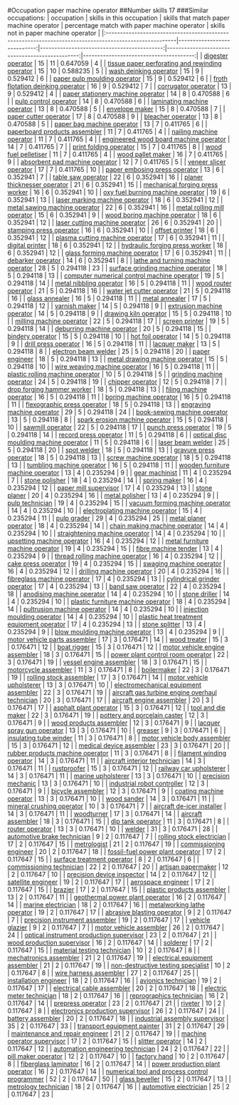 #Occupation paper machine operator
##Number skills 17
###Similar occupations:
| occupation                                                                                            |   skills in this occupation |   skills that match paper machine operator |   percentage match with paper machine operator |   skills not in paper machine operator |
|:------------------------------------------------------------------------------------------------------|----------------------------:|-------------------------------------------:|-----------------------------------------------:|---------------------------------------:|
| [digester operator](digester_operator.md)                                                             |                          15 |                                         11 |                                       0.647059 |                                      4 |
| [tissue paper perforating and rewinding operator](tissue_paper_perforating_and_rewinding_operator.md) |                          15 |                                         10 |                                       0.588235 |                                      5 |
| [wash deinking operator](wash_deinking_operator.md)                                                   |                          15 |                                          9 |                                       0.529412 |                                      6 |
| [paper pulp moulding operator](paper_pulp_moulding_operator.md)                                       |                          15 |                                          9 |                                       0.529412 |                                      6 |
| [froth flotation deinking operator](froth_flotation_deinking_operator.md)                             |                          16 |                                          9 |                                       0.529412 |                                      7 |
| [corrugator operator](corrugator_operator.md)                                                         |                          13 |                                          9 |                                       0.529412 |                                      4 |
| [paper stationery machine operator](paper_stationery_machine_operator.md)                             |                          14 |                                          8 |                                       0.470588 |                                      6 |
| [pulp control operator](pulp_control_operator.md)                                                     |                          14 |                                          8 |                                       0.470588 |                                      6 |
| [laminating machine operator](laminating_machine_operator.md)                                         |                          13 |                                          8 |                                       0.470588 |                                      5 |
| [envelope maker](envelope_maker.md)                                                                   |                          15 |                                          8 |                                       0.470588 |                                      7 |
| [paper cutter operator](paper_cutter_operator.md)                                                     |                          17 |                                          8 |                                       0.470588 |                                      9 |
| [bleacher operator](bleacher_operator.md)                                                             |                          13 |                                          8 |                                       0.470588 |                                      5 |
| [paper bag machine operator](paper_bag_machine_operator.md)                                           |                          13 |                                          7 |                                       0.411765 |                                      6 |
| [paperboard products assembler](paperboard_products_assembler.md)                                     |                          11 |                                          7 |                                       0.411765 |                                      4 |
| [nailing machine operator](nailing_machine_operator.md)                                               |                          11 |                                          7 |                                       0.411765 |                                      4 |
| [engineered wood board machine operator](engineered_wood_board_machine_operator.md)                   |                          14 |                                          7 |                                       0.411765 |                                      7 |
| [print folding operator](print_folding_operator.md)                                                   |                          15 |                                          7 |                                       0.411765 |                                      8 |
| [wood fuel pelletiser](wood_fuel_pelletiser.md)                                                       |                          11 |                                          7 |                                       0.411765 |                                      4 |
| [wood pallet maker](wood_pallet_maker.md)                                                             |                          16 |                                          7 |                                       0.411765 |                                      9 |
| [absorbent pad machine operator](absorbent_pad_machine_operator.md)                                   |                          12 |                                          7 |                                       0.411765 |                                      5 |
| [veneer slicer operator](veneer_slicer_operator.md)                                                   |                          17 |                                          7 |                                       0.411765 |                                     10 |
| [paper embosing press operator](paper_embosing_press_operator.md)                                     |                          13 |                                          6 |                                       0.352941 |                                      7 |
| [table saw operator](table_saw_operator.md)                                                           |                          22 |                                          6 |                                       0.352941 |                                     16 |
| [planer thicknesser operator](planer_thicknesser_operator.md)                                         |                          21 |                                          6 |                                       0.352941 |                                     15 |
| [mechanical forging press worker](mechanical_forging_press_worker.md)                                 |                          16 |                                          6 |                                       0.352941 |                                     10 |
| [oxy fuel burning machine operator](oxy_fuel_burning_machine_operator.md)                             |                          19 |                                          6 |                                       0.352941 |                                     13 |
| [laser marking machine operator](laser_marking_machine_operator.md)                                   |                          18 |                                          6 |                                       0.352941 |                                     12 |
| [metal sawing machine operator](metal_sawing_machine_operator.md)                                     |                          22 |                                          6 |                                       0.352941 |                                     16 |
| [metal rolling mill operator](metal_rolling_mill_operator.md)                                         |                          15 |                                          6 |                                       0.352941 |                                      9 |
| [wood boring machine operator](wood_boring_machine_operator.md)                                       |                          18 |                                          6 |                                       0.352941 |                                     12 |
| [laser cutting machine operator](laser_cutting_machine_operator.md)                                   |                          26 |                                          6 |                                       0.352941 |                                     20 |
| [stamping press operator](stamping_press_operator.md)                                                 |                          16 |                                          6 |                                       0.352941 |                                     10 |
| [offset printer](offset_printer.md)                                                                   |                          18 |                                          6 |                                       0.352941 |                                     12 |
| [plasma cutting machine operator](plasma_cutting_machine_operator.md)                                 |                          17 |                                          6 |                                       0.352941 |                                     11 |
| [digital printer](digital_printer.md)                                                                 |                          18 |                                          6 |                                       0.352941 |                                     12 |
| [hydraulic forging press worker](hydraulic_forging_press_worker.md)                                   |                          18 |                                          6 |                                       0.352941 |                                     12 |
| [glass forming machine operator](glass_forming_machine_operator.md)                                   |                          17 |                                          6 |                                       0.352941 |                                     11 |
| [debarker operator](debarker_operator.md)                                                             |                          14 |                                          6 |                                       0.352941 |                                      8 |
| [lathe and turning machine operator](lathe_and_turning_machine_operator.md)                           |                          28 |                                          5 |                                       0.294118 |                                     23 |
| [surface grinding machine operator](surface_grinding_machine_operator.md)                             |                          18 |                                          5 |                                       0.294118 |                                     13 |
| [computer numerical control machine operator](computer_numerical_control_machine_operator.md)         |                          19 |                                          5 |                                       0.294118 |                                     14 |
| [metal nibbling operator](metal_nibbling_operator.md)                                                 |                          16 |                                          5 |                                       0.294118 |                                     11 |
| [wood router operator](wood_router_operator.md)                                                       |                          21 |                                          5 |                                       0.294118 |                                     16 |
| [water jet cutter operator](water_jet_cutter_operator.md)                                             |                          21 |                                          5 |                                       0.294118 |                                     16 |
| [glass annealer](glass_annealer.md)                                                                   |                          16 |                                          5 |                                       0.294118 |                                     11 |
| [metal annealer](metal_annealer.md)                                                                   |                          17 |                                          5 |                                       0.294118 |                                     12 |
| [varnish maker](varnish_maker.md)                                                                     |                          14 |                                          5 |                                       0.294118 |                                      9 |
| [extrusion machine operator](extrusion_machine_operator.md)                                           |                          14 |                                          5 |                                       0.294118 |                                      9 |
| [drawing kiln operator](drawing_kiln_operator.md)                                                     |                          15 |                                          5 |                                       0.294118 |                                     10 |
| [milling machine operator](milling_machine_operator.md)                                               |                          22 |                                          5 |                                       0.294118 |                                     17 |
| [screen printer](screen_printer.md)                                                                   |                          19 |                                          5 |                                       0.294118 |                                     14 |
| [deburring machine operator](deburring_machine_operator.md)                                           |                          20 |                                          5 |                                       0.294118 |                                     15 |
| [bindery operator](bindery_operator.md)                                                               |                          15 |                                          5 |                                       0.294118 |                                     10 |
| [hot foil operator](hot_foil_operator.md)                                                             |                          14 |                                          5 |                                       0.294118 |                                      9 |
| [drill press operator](drill_press_operator.md)                                                       |                          16 |                                          5 |                                       0.294118 |                                     11 |
| [lacquer maker](lacquer_maker.md)                                                                     |                          13 |                                          5 |                                       0.294118 |                                      8 |
| [electron beam welder](electron_beam_welder.md)                                                       |                          25 |                                          5 |                                       0.294118 |                                     20 |
| [paper engineer](paper_engineer.md)                                                                   |                          18 |                                          5 |                                       0.294118 |                                     13 |
| [metal drawing machine operator](metal_drawing_machine_operator.md)                                   |                          15 |                                          5 |                                       0.294118 |                                     10 |
| [wire weaving machine operator](wire_weaving_machine_operator.md)                                     |                          16 |                                          5 |                                       0.294118 |                                     11 |
| [plastic rolling machine operator](plastic_rolling_machine_operator.md)                               |                          10 |                                          5 |                                       0.294118 |                                      5 |
| [grinding machine operator](grinding_machine_operator.md)                                             |                          24 |                                          5 |                                       0.294118 |                                     19 |
| [chipper operator](chipper_operator.md)                                                               |                          12 |                                          5 |                                       0.294118 |                                      7 |
| [drop forging hammer worker](drop_forging_hammer_worker.md)                                           |                          18 |                                          5 |                                       0.294118 |                                     13 |
| [filing machine operator](filing_machine_operator.md)                                                 |                          16 |                                          5 |                                       0.294118 |                                     11 |
| [boring machine operator](boring_machine_operator.md)                                                 |                          16 |                                          5 |                                       0.294118 |                                     11 |
| [flexographic press operator](flexographic_press_operator.md)                                         |                          18 |                                          5 |                                       0.294118 |                                     13 |
| [engraving machine operator](engraving_machine_operator.md)                                           |                          29 |                                          5 |                                       0.294118 |                                     24 |
| [book-sewing machine operator](book-sewing_machine_operator.md)                                       |                          13 |                                          5 |                                       0.294118 |                                      8 |
| [spark erosion machine operator](spark_erosion_machine_operator.md)                                   |                          15 |                                          5 |                                       0.294118 |                                     10 |
| [sawmill operator](sawmill_operator.md)                                                               |                          22 |                                          5 |                                       0.294118 |                                     17 |
| [punch press operator](punch_press_operator.md)                                                       |                          19 |                                          5 |                                       0.294118 |                                     14 |
| [record press operator](record_press_operator.md)                                                     |                          11 |                                          5 |                                       0.294118 |                                      6 |
| [optical disc moulding machine operator](optical_disc_moulding_machine_operator.md)                   |                          11 |                                          5 |                                       0.294118 |                                      6 |
| [laser beam welder](laser_beam_welder.md)                                                             |                          25 |                                          5 |                                       0.294118 |                                     20 |
| [spot welder](spot_welder.md)                                                                         |                          18 |                                          5 |                                       0.294118 |                                     13 |
| [gravure press operator](gravure_press_operator.md)                                                   |                          18 |                                          5 |                                       0.294118 |                                     13 |
| [screw machine operator](screw_machine_operator.md)                                                   |                          18 |                                          5 |                                       0.294118 |                                     13 |
| [tumbling machine operator](tumbling_machine_operator.md)                                             |                          16 |                                          5 |                                       0.294118 |                                     11 |
| [wooden furniture machine operator](wooden_furniture_machine_operator.md)                             |                          13 |                                          4 |                                       0.235294 |                                      9 |
| [gear machinist](gear_machinist.md)                                                                   |                          11 |                                          4 |                                       0.235294 |                                      7 |
| [stone polisher](stone_polisher.md)                                                                   |                          18 |                                          4 |                                       0.235294 |                                     14 |
| [spring maker](spring_maker.md)                                                                       |                          16 |                                          4 |                                       0.235294 |                                     12 |
| [paper mill supervisor](paper_mill_supervisor.md)                                                     |                          17 |                                          4 |                                       0.235294 |                                     13 |
| [stone planer](stone_planer.md)                                                                       |                          20 |                                          4 |                                       0.235294 |                                     16 |
| [metal polisher](metal_polisher.md)                                                                   |                          13 |                                          4 |                                       0.235294 |                                      9 |
| [pulp technician](pulp_technician.md)                                                                 |                          19 |                                          4 |                                       0.235294 |                                     15 |
| [vacuum forming machine operator](vacuum_forming_machine_operator.md)                                 |                          14 |                                          4 |                                       0.235294 |                                     10 |
| [electroplating machine operator](electroplating_machine_operator.md)                                 |                          15 |                                          4 |                                       0.235294 |                                     11 |
| [pulp grader](pulp_grader.md)                                                                         |                          29 |                                          4 |                                       0.235294 |                                     25 |
| [metal planer operator](metal_planer_operator.md)                                                     |                          18 |                                          4 |                                       0.235294 |                                     14 |
| [chain making machine operator](chain_making_machine_operator.md)                                     |                          14 |                                          4 |                                       0.235294 |                                     10 |
| [straightening machine operator](straightening_machine_operator.md)                                   |                          14 |                                          4 |                                       0.235294 |                                     10 |
| [upsetting machine operator](upsetting_machine_operator.md)                                           |                          16 |                                          4 |                                       0.235294 |                                     12 |
| [metal furniture machine operator](metal_furniture_machine_operator.md)                               |                          19 |                                          4 |                                       0.235294 |                                     15 |
| [fibre machine tender](fibre_machine_tender.md)                                                       |                          13 |                                          4 |                                       0.235294 |                                      9 |
| [thread rolling machine operator](thread_rolling_machine_operator.md)                                 |                          16 |                                          4 |                                       0.235294 |                                     12 |
| [cake press operator](cake_press_operator.md)                                                         |                          19 |                                          4 |                                       0.235294 |                                     15 |
| [swaging machine operator](swaging_machine_operator.md)                                               |                          16 |                                          4 |                                       0.235294 |                                     12 |
| [drilling machine operator](drilling_machine_operator.md)                                             |                          20 |                                          4 |                                       0.235294 |                                     16 |
| [fibreglass machine operator](fibreglass_machine_operator.md)                                         |                          17 |                                          4 |                                       0.235294 |                                     13 |
| [cylindrical grinder operator](cylindrical_grinder_operator.md)                                       |                          17 |                                          4 |                                       0.235294 |                                     13 |
| [band saw operator](band_saw_operator.md)                                                             |                          22 |                                          4 |                                       0.235294 |                                     18 |
| [anodising machine operator](anodising_machine_operator.md)                                           |                          14 |                                          4 |                                       0.235294 |                                     10 |
| [stone driller](stone_driller.md)                                                                     |                          14 |                                          4 |                                       0.235294 |                                     10 |
| [plastic furniture machine operator](plastic_furniture_machine_operator.md)                           |                          18 |                                          4 |                                       0.235294 |                                     14 |
| [pultrusion machine operator](pultrusion_machine_operator.md)                                         |                          14 |                                          4 |                                       0.235294 |                                     10 |
| [injection moulding operator](injection_moulding_operator.md)                                         |                          14 |                                          4 |                                       0.235294 |                                     10 |
| [plastic heat treatment equipment operator](plastic_heat_treatment_equipment_operator.md)             |                          17 |                                          4 |                                       0.235294 |                                     13 |
| [stone splitter](stone_splitter.md)                                                                   |                          13 |                                          4 |                                       0.235294 |                                      9 |
| [blow moulding machine operator](blow_moulding_machine_operator.md)                                   |                          13 |                                          4 |                                       0.235294 |                                      9 |
| [motor vehicle parts assembler](motor_vehicle_parts_assembler.md)                                     |                          17 |                                          3 |                                       0.176471 |                                     14 |
| [wood treater](wood_treater.md)                                                                       |                          15 |                                          3 |                                       0.176471 |                                     12 |
| [boat rigger](boat_rigger.md)                                                                         |                          15 |                                          3 |                                       0.176471 |                                     12 |
| [motor vehicle engine assembler](motor_vehicle_engine_assembler.md)                                   |                          18 |                                          3 |                                       0.176471 |                                     15 |
| [power plant control room operator](power_plant_control_room_operator.md)                             |                          22 |                                          3 |                                       0.176471 |                                     19 |
| [vessel engine assembler](vessel_engine_assembler.md)                                                 |                          18 |                                          3 |                                       0.176471 |                                     15 |
| [motorcycle assembler](motorcycle_assembler.md)                                                       |                          11 |                                          3 |                                       0.176471 |                                      8 |
| [boilermaker](boilermaker.md)                                                                         |                          22 |                                          3 |                                       0.176471 |                                     19 |
| [rolling stock assembler](rolling_stock_assembler.md)                                                 |                          17 |                                          3 |                                       0.176471 |                                     14 |
| [motor vehicle upholsterer](motor_vehicle_upholsterer.md)                                             |                          13 |                                          3 |                                       0.176471 |                                     10 |
| [electromechanical equipment assembler](electromechanical_equipment_assembler.md)                     |                          22 |                                          3 |                                       0.176471 |                                     19 |
| [aircraft gas turbine engine overhaul technician](aircraft_gas_turbine_engine_overhaul_technician.md) |                          20 |                                          3 |                                       0.176471 |                                     17 |
| [aircraft engine assembler](aircraft_engine_assembler.md)                                             |                          20 |                                          3 |                                       0.176471 |                                     17 |
| [asphalt plant operator](asphalt_plant_operator.md)                                                   |                          15 |                                          3 |                                       0.176471 |                                     12 |
| [tool and die maker](tool_and_die_maker.md)                                                           |                          22 |                                          3 |                                       0.176471 |                                     19 |
| [pottery and porcelain caster](pottery_and_porcelain_caster.md)                                       |                          12 |                                          3 |                                       0.176471 |                                      9 |
| [wood products assembler](wood_products_assembler.md)                                                 |                          12 |                                          3 |                                       0.176471 |                                      9 |
| [lacquer spray gun operator](lacquer_spray_gun_operator.md)                                           |                          13 |                                          3 |                                       0.176471 |                                     10 |
| [greaser](greaser.md)                                                                                 |                           9 |                                          3 |                                       0.176471 |                                      6 |
| [insulating tube winder](insulating_tube_winder.md)                                                   |                          11 |                                          3 |                                       0.176471 |                                      8 |
| [motor vehicle body assembler](motor_vehicle_body_assembler.md)                                       |                          15 |                                          3 |                                       0.176471 |                                     12 |
| [medical device assembler](medical_device_assembler.md)                                               |                          23 |                                          3 |                                       0.176471 |                                     20 |
| [rubber products machine operator](rubber_products_machine_operator.md)                               |                          11 |                                          3 |                                       0.176471 |                                      8 |
| [filament winding operator](filament_winding_operator.md)                                             |                          14 |                                          3 |                                       0.176471 |                                     11 |
| [aircraft interior technician](aircraft_interior_technician.md)                                       |                          14 |                                          3 |                                       0.176471 |                                     11 |
| [rustproofer](rustproofer.md)                                                                         |                          15 |                                          3 |                                       0.176471 |                                     12 |
| [railway car upholsterer](railway_car_upholsterer.md)                                                 |                          14 |                                          3 |                                       0.176471 |                                     11 |
| [marine upholsterer](marine_upholsterer.md)                                                           |                          13 |                                          3 |                                       0.176471 |                                     10 |
| [precision mechanic](precision_mechanic.md)                                                           |                          13 |                                          3 |                                       0.176471 |                                     10 |
| [industrial robot controller](industrial_robot_controller.md)                                         |                          12 |                                          3 |                                       0.176471 |                                      9 |
| [bicycle assembler](bicycle_assembler.md)                                                             |                          12 |                                          3 |                                       0.176471 |                                      9 |
| [coating machine operator](coating_machine_operator.md)                                               |                          13 |                                          3 |                                       0.176471 |                                     10 |
| [wood sander](wood_sander.md)                                                                         |                          14 |                                          3 |                                       0.176471 |                                     11 |
| [mineral crushing operator](mineral_crushing_operator.md)                                             |                          10 |                                          3 |                                       0.176471 |                                      7 |
| [aircraft de-icer installer](aircraft_de-icer_installer.md)                                           |                          14 |                                          3 |                                       0.176471 |                                     11 |
| [woodturner](woodturner.md)                                                                           |                          17 |                                          3 |                                       0.176471 |                                     14 |
| [aircraft assembler](aircraft_assembler.md)                                                           |                          18 |                                          3 |                                       0.176471 |                                     15 |
| [dip tank operator](dip_tank_operator.md)                                                             |                          11 |                                          3 |                                       0.176471 |                                      8 |
| [router operator](router_operator.md)                                                                 |                          13 |                                          3 |                                       0.176471 |                                     10 |
| [welder](welder.md)                                                                                   |                          31 |                                          3 |                                       0.176471 |                                     28 |
| [automotive brake technician](automotive_brake_technician.md)                                         |                           9 |                                          2 |                                       0.117647 |                                      7 |
| [rolling stock electrician](rolling_stock_electrician.md)                                             |                          17 |                                          2 |                                       0.117647 |                                     15 |
| [metrologist](metrologist.md)                                                                         |                          21 |                                          2 |                                       0.117647 |                                     19 |
| [commissioning engineer](commissioning_engineer.md)                                                   |                          20 |                                          2 |                                       0.117647 |                                     18 |
| [fossil-fuel power plant operator](fossil-fuel_power_plant_operator.md)                               |                          17 |                                          2 |                                       0.117647 |                                     15 |
| [surface treatment operator](surface_treatment_operator.md)                                           |                           8 |                                          2 |                                       0.117647 |                                      6 |
| [commissioning technician](commissioning_technician.md)                                               |                          22 |                                          2 |                                       0.117647 |                                     20 |
| [artisan papermaker](artisan_papermaker.md)                                                           |                          12 |                                          2 |                                       0.117647 |                                     10 |
| [precision device inspector](precision_device_inspector.md)                                           |                          14 |                                          2 |                                       0.117647 |                                     12 |
| [satellite engineer](satellite_engineer.md)                                                           |                          19 |                                          2 |                                       0.117647 |                                     17 |
| [aerospace engineer](aerospace_engineer.md)                                                           |                          17 |                                          2 |                                       0.117647 |                                     15 |
| [brazier](brazier.md)                                                                                 |                          17 |                                          2 |                                       0.117647 |                                     15 |
| [plastic products assembler](plastic_products_assembler.md)                                           |                          13 |                                          2 |                                       0.117647 |                                     11 |
| [geothermal power plant operator](geothermal_power_plant_operator.md)                                 |                          16 |                                          2 |                                       0.117647 |                                     14 |
| [marine electrician](marine_electrician.md)                                                           |                          18 |                                          2 |                                       0.117647 |                                     16 |
| [metalworking lathe operator](metalworking_lathe_operator.md)                                         |                          19 |                                          2 |                                       0.117647 |                                     17 |
| [abrasive blasting operator](abrasive_blasting_operator.md)                                           |                           9 |                                          2 |                                       0.117647 |                                      7 |
| [precision instrument assembler](precision_instrument_assembler.md)                                   |                          19 |                                          2 |                                       0.117647 |                                     17 |
| [vehicle glazier](vehicle_glazier.md)                                                                 |                           9 |                                          2 |                                       0.117647 |                                      7 |
| [motor vehicle assembler](motor_vehicle_assembler.md)                                                 |                          26 |                                          2 |                                       0.117647 |                                     24 |
| [optical instrument production supervisor](optical_instrument_production_supervisor.md)               |                          23 |                                          2 |                                       0.117647 |                                     21 |
| [wood production supervisor](wood_production_supervisor.md)                                           |                          16 |                                          2 |                                       0.117647 |                                     14 |
| [solderer](solderer.md)                                                                               |                          17 |                                          2 |                                       0.117647 |                                     15 |
| [material testing technician](material_testing_technician.md)                                         |                          10 |                                          2 |                                       0.117647 |                                      8 |
| [mechatronics assembler](mechatronics_assembler.md)                                                   |                          21 |                                          2 |                                       0.117647 |                                     19 |
| [electrical equipment assembler](electrical_equipment_assembler.md)                                   |                          21 |                                          2 |                                       0.117647 |                                     19 |
| [non-destructive testing specialist](non-destructive_testing_specialist.md)                           |                          10 |                                          2 |                                       0.117647 |                                      8 |
| [wire harness assembler](wire_harness_assembler.md)                                                   |                          27 |                                          2 |                                       0.117647 |                                     25 |
| [installation engineer](installation_engineer.md)                                                     |                          18 |                                          2 |                                       0.117647 |                                     16 |
| [avionics technician](avionics_technician.md)                                                         |                          19 |                                          2 |                                       0.117647 |                                     17 |
| [electrical cable assembler](electrical_cable_assembler.md)                                           |                          20 |                                          2 |                                       0.117647 |                                     18 |
| [electric meter technician](electric_meter_technician.md)                                             |                          18 |                                          2 |                                       0.117647 |                                     16 |
| [reprographics technician](reprographics_technician.md)                                               |                          16 |                                          2 |                                       0.117647 |                                     14 |
| [prepress operator](prepress_operator.md)                                                             |                          23 |                                          2 |                                       0.117647 |                                     21 |
| [riveter](riveter.md)                                                                                 |                          10 |                                          2 |                                       0.117647 |                                      8 |
| [electronics production supervisor](electronics_production_supervisor.md)                             |                          26 |                                          2 |                                       0.117647 |                                     24 |
| [battery assembler](battery_assembler.md)                                                             |                          20 |                                          2 |                                       0.117647 |                                     18 |
| [industrial assembly supervisor](industrial_assembly_supervisor.md)                                   |                          35 |                                          2 |                                       0.117647 |                                     33 |
| [transport equipment painter](transport_equipment_painter.md)                                         |                          31 |                                          2 |                                       0.117647 |                                     29 |
| [maintenance and repair engineer](maintenance_and_repair_engineer.md)                                 |                          21 |                                          2 |                                       0.117647 |                                     19 |
| [machine operator supervisor](machine_operator_supervisor.md)                                         |                          17 |                                          2 |                                       0.117647 |                                     15 |
| [slitter operator](slitter_operator.md)                                                               |                          14 |                                          2 |                                       0.117647 |                                     12 |
| [automation engineering technician](automation_engineering_technician.md)                             |                          24 |                                          2 |                                       0.117647 |                                     22 |
| [pill maker operator](pill_maker_operator.md)                                                         |                          12 |                                          2 |                                       0.117647 |                                     10 |
| [factory hand](factory_hand.md)                                                                       |                          10 |                                          2 |                                       0.117647 |                                      8 |
| [fiberglass laminator](fiberglass_laminator.md)                                                       |                          16 |                                          2 |                                       0.117647 |                                     14 |
| [power production plant operator](power_production_plant_operator.md)                                 |                          16 |                                          2 |                                       0.117647 |                                     14 |
| [numerical tool and process control programmer](numerical_tool_and_process_control_programmer.md)     |                          52 |                                          2 |                                       0.117647 |                                     50 |
| [glass beveller](glass_beveller.md)                                                                   |                          15 |                                          2 |                                       0.117647 |                                     13 |
| [metrology technician](metrology_technician.md)                                                       |                          18 |                                          2 |                                       0.117647 |                                     16 |
| [automotive electrician](automotive_electrician.md)                                                   |                          25 |                                          2 |                                       0.117647 |                                     23 |
